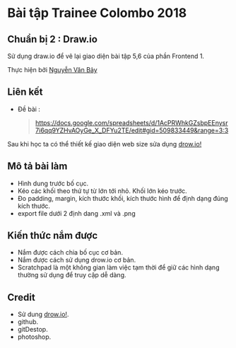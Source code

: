# Bài tập Trainee Colombo 2018

## Chuẩn bị 2 : Draw.io

Sử dụng draw.io để vẽ lại giao diện bài tập 5,6 của phần Frontend 1.

Thực hiện bởi [Nguyễn Văn Bảy](https://github.com/NguyenVanBay)

## Liên kết

- Đề bài : 
  > https://docs.google.com/spreadsheets/d/1AcPRWhkGZsbpEEnysr7i6qq9YZHvAOyGe_X_DFYu2TE/edit#gid=509833449&range=3:3

Sau khi học ta có thể thiết kế giao diện web size sửa dụng [drow.io!](https://www.draw.io)

## Mô tả bài làm

+ Hình dung trước bố cục.
+ Kéo các khối theo thứ tự từ lớn tới nhỏ. Khối lớn kéo trước.
+ Đo padding, margin, kích thước khối, kích thước hình để định dạng đúng kích thước.
+ export file dưới 2 định dang .xml và .png

## Kiến thức nắm được

+ Nắm được cách chia bố cục cơ bản.
+ Nắm được cách sử dụng drow.io cơ bản. 
+ Scratchpad là một không gian làm việc tạm thời để giữ các hình dạng thường sử dụng để truy cập dễ dàng.

## Credit

- Sử dung [drow.io!](https://www.draw.io).
- github.
- gitDestop.
- photoshop.
